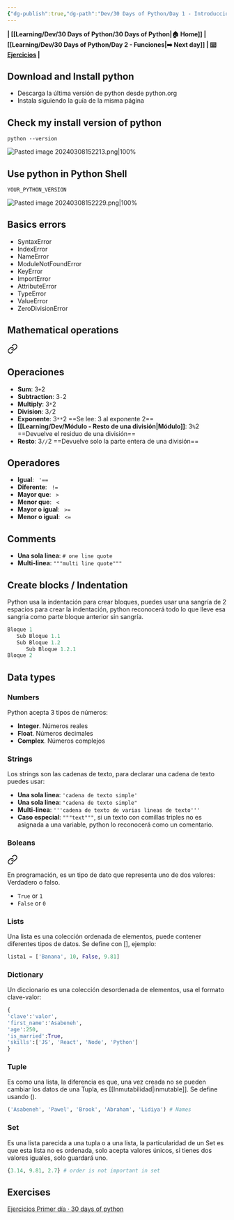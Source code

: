 ```yaml
---
{"dg-publish":true,"dg-path":"Dev/30 Days of Python/Day 1 - Introducción.md","permalink":"/dev/30-days-of-python/day-1-introduccion/","created":"2024-03-08T15:10","updated":"2024-07-22T09:06"}
---
```



**| [[Learning/Dev/30 Days of Python/30 Days of Python\|🏠 Home]] | [[Learning/Dev/30 Days of Python/Day 2 - Funciones\|➡️ Next day]] | [⌨️ Ejercicios](https://github.com/Sr-Alvarado/30-Days-Of-Python-thon-solved-exercises/blob/main/01_day_introduccion.py) |** 

## Download and Install python
- Descarga la última versión de python desde python.org
- Instala siguiendo la guía de la misma página
## Check my install version of python
```shell
python --version
```
![Pasted image 20240308152213.png|100%](/img/user/Engine/Attachments/Pasted%20image%2020240308152213.png)

## Use python in Python Shell

```shell
YOUR_PYTHON_VERSION
```

![Pasted image 20240308152229.png|100%](/img/user/Engine/Attachments/Pasted%20image%2020240308152229.png)

## Basics errors
- SyntaxError
- IndexError
- NameError
- ModuleNotFoundError
- KeyError
- ImportError
- AttributeError
- TypeError
- ValueError
- ZeroDivisionError
## Mathematical operations

<div class="transclusion internal-embed is-loaded"><a class="markdown-embed-link" href="/dev/operadores-matematicos/" aria-label="Open link"><svg xmlns="http://www.w3.org/2000/svg" width="24" height="24" viewBox="0 0 24 24" fill="none" stroke="currentColor" stroke-width="2" stroke-linecap="round" stroke-linejoin="round" class="svg-icon lucide-link"><path d="M10 13a5 5 0 0 0 7.54.54l3-3a5 5 0 0 0-7.07-7.07l-1.72 1.71"></path><path d="M14 11a5 5 0 0 0-7.54-.54l-3 3a5 5 0 0 0 7.07 7.07l1.71-1.71"></path></svg></a><div class="markdown-embed">




## Operaciones
- **Sum**: 3`+`2
- **Subtraction**: 3`-`2
- **Multiply**: 3`*`2
- **Division**: 3`/`2 
- **Exponente**: 3`**`2 ==Se lee: 3 al exponente 2==
- **[[Learning/Dev/Módulo - Resto de una división\|Módulo]]**: 3`%`2 ==Devuelve el residuo de una división==
- **Resto**: 3`//`2 ==Devuelve solo la parte entera de una división==

## Operadores
- **Igual**: ` '==` 
- **Diferente**: ` !=` 
- **Mayor que**: ` >`
- **Menor que**: ` <`
- **Mayor o igual**: ` >=`
- **Menor o igual**: ` <=` 

</div></div>


## Comments
- **Una sola linea**: `# one line quote`
- **Multi-linea**: `"""multi line quote"""` 

## Create blocks / Indentation
Python usa la indentación para crear bloques, puedes usar una sangría de 2 espacios para crear la indentación, python reconocerá todo lo que lleve esa sangria como parte bloque anterior sin sangría.

```py
Bloque 1
   Sub Bloque 1.1
   Sub Bloque 1.2
      Sub Bloque 1.2.1
Bloque 2
```

## Data types
### Numbers
Python acepta 3 tipos de números:
- **Integer**. Números reales
- **Float**. Números decimales
- **Complex**. Números complejos
### Strings
Los strings son las cadenas de texto, para declarar una cadena de texto puedes usar:
- **Una sola linea**: `'cadena de texto simple'`
- **Una sola linea**: `"cadena de texto simple"`
- **Multi-linea**: `'''cadena de texto de varias lineas de texto'''`
- **Caso especial**: `"""text"""`, si un texto con comillas triples no es asignada a una variable, python lo reconocerá como un comentario.
### Boleans

<div class="transclusion internal-embed is-loaded"><a class="markdown-embed-link" href="/dev/boleanos/" aria-label="Open link"><svg xmlns="http://www.w3.org/2000/svg" width="24" height="24" viewBox="0 0 24 24" fill="none" stroke="currentColor" stroke-width="2" stroke-linecap="round" stroke-linejoin="round" class="svg-icon lucide-link"><path d="M10 13a5 5 0 0 0 7.54.54l3-3a5 5 0 0 0-7.07-7.07l-1.72 1.71"></path><path d="M14 11a5 5 0 0 0-7.54-.54l-3 3a5 5 0 0 0 7.07 7.07l1.71-1.71"></path></svg></a><div class="markdown-embed">




En programación, es un tipo de dato que representa uno de dos valores: Verdadero o falso.
- `True` or `1`
- `False` or `0`

</div></div>
 
### Lists
Una lista es una colección ordenada de elementos, puede contener diferentes tipos de datos. Se define con [], ejemplo:

```py
lista1 = ['Banana', 10, False, 9.81]
```

### Dictionary
Un diccionario es una colección desordenada de elementos, usa el formato clave-valor:
```py
{
'clave':'valor',
'first_name':'Asabeneh', 
'age':250, 
'is_married':True,
'skills':['JS', 'React', 'Node', 'Python']
}
```

### Tuple
Es como una lista, la diferencia es que, una vez creada no se pueden cambiar los datos de una Tupla, es [[Inmutabilidad\|inmutable]]. Se define usando ().
```py
('Asabeneh', 'Pawel', 'Brook', 'Abraham', 'Lidiya') # Names
```

### Set
Es una lista parecida a una tupla o a una lista, la particularidad de un Set es que esta lista no es ordenada, solo acepta valores únicos, si tienes dos valores iguales, solo guardará uno.
```py
{3.14, 9.81, 2.7} # order is not important in set
```

## Exercises
[Ejercicios Primer día · 30 days of python](https://github.com/Sr-Alvarado/30-Days-Of-Python-thon-solved-exercises/blob/main/01_day_introduccion.py)
